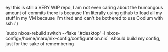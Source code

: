 ey! this is still a VERY WIP repo, I am not even caring about the humongous amount of commits there is because I'm literally using github to load all my stuff in my VM because I'm tired and can't be bothered to use Codium with ssh :')

`sudo nixos-rebuild switch --flake '.#desktop' -I nixos-config=/home/maru/nix-config/configuration.nix`` should build my config, just for the sake of remembering